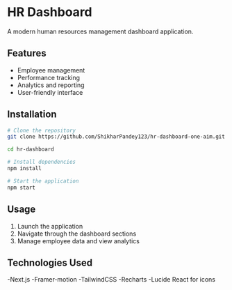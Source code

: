 # HR Dashboard

A modern human resources management dashboard application.

## Features

- Employee management
- Performance tracking
- Analytics and reporting
- User-friendly interface

## Installation

```bash
# Clone the repository
git clone https://github.com/ShikharPandey123/hr-dashboard-one-aim.git

cd hr-dashboard

# Install dependencies
npm install

# Start the application
npm start
```

## Usage

1. Launch the application
2. Navigate through the dashboard sections
3. Manage employee data and view analytics

## Technologies Used

-Next.js
-Framer-motion
-TailwindCSS
-Recharts
-Lucide React for icons
